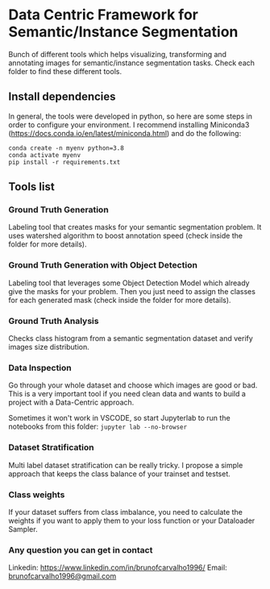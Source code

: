 # Data Centric Framework for Semantic/Instance Segmentation

Bunch of different tools which helps visualizing, transforming and annotating images for semantic/instance segmentation tasks. Check each folder to find these different tools.

## Install dependencies

In general, the tools were developed in python, so here are some steps in order to configure your environment. I recommend installing Miniconda3 (https://docs.conda.io/en/latest/miniconda.html) and do the following:

```
conda create -n myenv python=3.8
conda activate myenv
pip install -r requirements.txt
```

## Tools list


### Ground Truth Generation

Labeling tool that creates masks for your semantic segmentation problem. It uses watershed algorithm to boost annotation speed (check inside the folder for more details).

### Ground Truth Generation with Object Detection

Labeling tool that leverages some Object Detection Model which already give the masks for your problem. Then you just need to assign the classes
for each generated mask (check inside the folder for more details).

### Ground Truth Analysis

Checks class histogram from a semantic segmentation dataset and verify images size distribution.

### Data Inspection

Go through your whole dataset and choose which images are good or bad. This is a very important tool if you need clean data and wants to 
build a project with a Data-Centric approach.

Sometimes it won't work in VSCODE, so start Jupyterlab to run the notebooks from this folder: `jupyter lab --no-browser`

### Dataset Stratification

Multi label dataset stratification can be really tricky. I propose a simple approach that keeps the class balance 
of your trainset and testset.

### Class weights

If your dataset suffers from class imbalance, you need to calculate the weights if you want to apply them to your loss function or 
your Dataloader Sampler.


### Any question you can get in contact

Linkedin: https://www.linkedin.com/in/brunofcarvalho1996/
Email: brunofcarvalho1996@gmail.com
